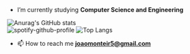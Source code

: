 
- I’m currently studying **Computer Science and Engineering**

![Anurag's GitHub stats](https://github-readme-stats.vercel.app/api?username=joaomonteir0&show_icons=true&theme=radical)
</br>
![spotify-github-profile](https://spotify-github-profile.vercel.app/api/view?uid=joaomont0201&cover_image=true&theme=default&show_offline=false&background_color=000000&interchange=false&bar_color=b92dad&bar_color_cover=true)   ![Top Langs](https://github-readme-stats.vercel.app/api/top-langs/?username=joaomonteir0&show_icons=true&theme=radical)

- 📫 How to reach me **joaomonteir5@gmail.com**

